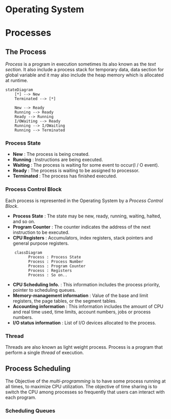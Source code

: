 # Operating System
# Processes

## The Process
*Process* is  a program in execution sometimes its also known as the *text section*. It also include  a process stack for temporary data, data section for global variable and it may also include the heap memory which is allocated at runtime.

```mermaid
stateDiagram
    [*] --> New
    Terminated --> [*]

	New --> Ready
    Running --> Ready
    Ready --> Running
	I/OWaiting --> Ready
	Running --> I/OWaiting
	Running --> Terminated
```
### Process State
- **New** : The process is being created.
- **Running** :  Instructions are being executed.
- **Waiting** : The process is waiting for some event to occur(I / O event).
- **Ready** : The process is waiting to be assigned  to processor.
- **Terminated** : The process has finished executed.
### Process Control Block
Each process is represented in the Operating System by a *Process Control Block*.
- **Process State** : The state may be new, ready, running, waiting, halted, and so on.
- **Program Counter** : The counter indicates the address  of the next instruction to be executed.
- **CPU Registers** : Accumulators, index registers, stack pointers and general purpose registers.

```mermaid
	classDiagram
	      Process : Process State
	      Process : Process Number 
	      Process : Program Counter
	      Process : Registers
		  Process : So on..
```

- **CPU Scheduling Info.** : This information includes the process priority, pointer to scheduling queues.
- **Memory-management information** : Value of the base and limit registers, the page tables, or the segment tables.
- **Accounting information** : This information includes the amount of CPU and real time used, time limits, account numbers, jobs or process numbers.
- **I/O status information** : List of I/O devices allocated to the process.
### Thread
Threads are also known as light weight process. Process  is  a program that perform a single *thread* of execution.

## Process Scheduling
The Objective of the *multi-programming* is to have some process running at all times, to maximize CPU utilization. The objective of time sharing is to switch the CPU among processes so frequently that users can interact with each program.
### Scheduling Queues
